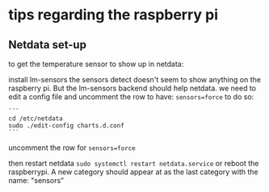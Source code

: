 # tips regarding the raspberry pi

## Netdata set-up

to get the temperature sensor to show up in netdata:

install lm-sensors
the sensors detect doesn't seem to show anything on the raspberry pi.
But the lm-sensors backend should help netdata.
we need to edit a config file and uncomment the row to have: `sensors=force`
to do so:

    ```
    cd /etc/netdata
    sudo ./edit-config charts.d.conf
    ```

uncomment the row for `sensors=force`

then restart netdata `sudo systemctl restart netdata.service` or reboot the raspberrypi.
A new category should appear at as the last category with the name: "sensors"


